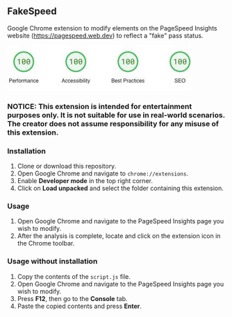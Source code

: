 ## FakeSpeed
Google Chrome extension to modify elements on the PageSpeed Insights website (https://pagespeed.web.dev) to reflect a "fake" pass status.

![FakeSpeed](demo.jpeg?raw=true)

### NOTICE: This extension is intended for entertainment purposes only. It is not suitable for use in real-world scenarios. The creator does not assume responsibility for any misuse of this extension.

### Installation
1. Clone or download this repository.
2. Open Google Chrome and navigate to `chrome://extensions`.
3. Enable **Developer mode** in the top right corner.
4. Click on **Load unpacked** and select the folder containing this extension.

### Usage
1. Open Google Chrome and navigate to the PageSpeed Insights page you wish to modify.
2. After the analysis is complete, locate and click on the extension icon in the Chrome toolbar.

### Usage without installation
1. Copy the contents of the `script.js` file.
2. Open Google Chrome and navigate to the PageSpeed Insights page you wish to modify.
3. Press **F12**, then go to the **Console** tab.
4. Paste the copied contents and press **Enter**.